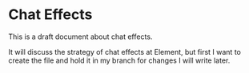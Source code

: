 # Chat Effects 

This is a draft document about chat effects. 

It will discuss the strategy of chat effects at Element, but first I want to create the file and hold it in my branch for changes I will write later.
